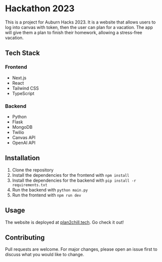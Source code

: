 # Hackathon 2023
This is a project for Auburn Hacks 2023. It is a website that allows users to log into canvas with token, then the user can plan for a vacation. The app will give them a plan to finish their homework, allowing a stress-free vacation.

## Tech Stack
### Frontend
- Next.js
- React
- Tailwind CSS
- TypeScript

### Backend
- Python
- Flask
- MongoDB
- Twilio
- Canvas API
- OpenAI API

## Installation
1. Clone the repository
2. Install the dependencies for the frontend with `npm install`
3. Install the dependencies for the backend with `pip install -r requirements.txt`
4. Run the backend with `python main.py`
5. Run the frontend with `npm run dev`

## Usage
The website is deployed at [plan2chill.tech](plan2chill.tech). Go check it out!

## Contributing
Pull requests are welcome. For major changes, please open an issue first to discuss what you would like to change.
